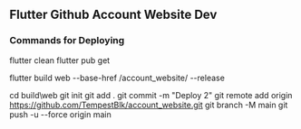 ## Flutter Github Account Website Dev

### Commands for Deploying
flutter clean
flutter pub get

flutter build web --base-href /account_website/ --release

cd build\web
git init
git add .
git commit -m "Deploy 2"
git remote add origin https://github.com/TempestBlk/account_website.git
git branch -M main
git push -u --force origin main